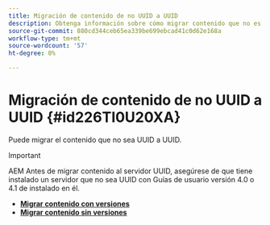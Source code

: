```yaml
---
title: Migración de contenido de no UUID a UUID
description: Obtenga información sobre cómo migrar contenido que no es UUID a UUID
source-git-commit: 880cd344ceb65ea339be699ebcad41c0d62e168a
workflow-type: tm+mt
source-wordcount: '57'
ht-degree: 0%

---
```


# Migración de contenido de no UUID a UUID {#id226TI0U20XA}


Puede migrar el contenido que no sea UUID a UUID.

>[!IMPORTANT]
>
> AEM Antes de migrar contenido al servidor UUID, asegúrese de que tiene instalado un servidor que no sea UUID con Guías de usuario versión 4.0 o 4.1 de instalado en él.



* [**Migrar contenido con versiones**](./migrate-non-uuid-uuid-with-versions.md)
* [**Migrar contenido sin versiones**](./migrate-non-uuid-uuid-without-versions.md)
